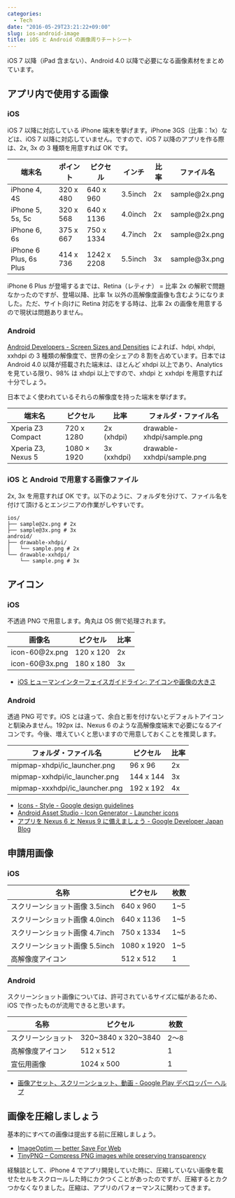 ```yaml
---
categories:
  - Tech
date: "2016-05-29T23:21:22+09:00"
slug: ios-android-image
title: iOS と Android の画像周りチートシート
---
```


iOS 7 以降（iPad 含まない）、Android 4.0 以降で必要になる画像素材をまとめています。

## アプリ内で使用する画像

### iOS

iOS 7 以降に対応している iPhone 端末を挙げます。iPhone 3GS（比率：1x）などは、iOS 7 以降に対応していません。ですので、iOS 7 以降のアプリを作る際は、2x, 3x の 3 種類を用意すれば OK です。

| 端末名                 | ポイント  | ピクセル    | インチ  | 比率 | ファイル名     |
| ---------------------- | --------- | ----------- | ------- | ---- | -------------- |
| iPhone 4, 4S           | 320 x 480 | 640 x 960   | 3.5inch | 2x   | sample\@2x.png |
| iPhone 5, 5s, 5c       | 320 x 568 | 640 x 1136  | 4.0inch | 2x   | sample\@2x.png |
| iPhone 6, 6s           | 375 x 667 | 750 x 1334  | 4.7inch | 2x   | sample\@2x.png |
| iPhone 6 Plus, 6s Plus | 414 x 736 | 1242 x 2208 | 5.5inch | 3x   | sample\@3x.png |

iPhone 6 Plus が登場するまでは、Retina（レティナ） = 比率 2x の解釈で問題なかったのですが、登場以降、比率 1x 以外の高解像度画像も含むようになりました。ただ、サイト向けに Retina 対応をする時は、比率 2x の画像を用意するので現状は問題ありません。

### Android

[Android Developers - Screen Sizes and Densities](http://developer.android.com/about/dashboards/index.html#Screens) によれば、hdpi, xhdpi, xxhdpi の 3 種類の解像度で、世界の全シェアの 8 割を占めています。日本では Android 4.0 以降が搭載された端末は、ほとんど xhdpi 以上であり、Analytics を見ている限り、98% は xhdpi 以上ですので、xhdpi と xxhdpi を用意すれば十分でしょう。

日本でよく使われているそれらの解像度を持った端末を挙げます。

| 端末名             | ピクセル    | 比率        | フォルダ・ファイル名       |
| ------------------ | ----------- | ----------- | -------------------------- |
| Xperia Z3 Compact  | 720 x 1280  | 2x (xhdpi)  | drawable-xhdpi/sample.png  |
| Xperia Z3, Nexus 5 | 1080 × 1920 | 3x (xxhdpi) | drawable-xxhdpi/sample.png |

### iOS と Android で用意する画像ファイル

2x, 3x を用意すれば OK です。以下のように、フォルダを分けて、ファイル名を付けて頂けるとエンジニアの作業がしやすいです。

```
ios/
├── sample@2x.png # 2x
├── sample@3x.png # 3x
android/
├── drawable-xhdpi/
│   └── sample.png # 2x
└── drawable-xxhdpi/
    └── sample.png # 3x
```

## アイコン

### iOS

不透過 PNG で用意します。角丸は OS 側で処理されます。

| 画像名          | ピクセル  | 比率 |
| --------------- | --------- | ---- |
| icon-60\@2x.png | 120 x 120 | 2x   |
| icon-60\@3x.png | 180 x 180 | 3x   |

- [iOS ヒューマンインターフェイスガイドライン: アイコンや画像の大きさ](https://developer.apple.com/jp/documentation/UserExperience/Conceptual/MobileHIG/IconMatrix/IconMatrix.html)

### Android

透過 PNG 可です。iOS とは違って、余白と影を付けないとデフォルトアイコンと馴染みません。192px は、Nexus 6 のような高解像度端末で必要になるアイコンです。今後、増えていくと思いますので用意しておくことを推奨します。

| フォルダ・ファイル名           | ピクセル  | 比率 |
| ------------------------------ | --------- | ---- |
| mipmap-xhdpi/ic_launcher.png   | 96 x 96   | 2x   |
| mipmap-xxhdpi/ic_launcher.png  | 144 x 144 | 3x   |
| mipmap-xxxhdpi/ic_launcher.png | 192 x 192 | 4x   |

- [Icons - Style - Google design guidelines](http://www.google.com/design/spec/style/icons.html#icons-system-icons)
- [Android Asset Studio - Icon Generator - Launcher icons](http://romannurik.github.io/AndroidAssetStudio/icons-launcher.html)
- [アプリを Nexus 6 と Nexus 9 に備えましょう - Google Developer Japan Blog](http://googledevjp.blogspot.jp/2014/11/nexus-6-nexus-9.html)

## 申請用画像

### iOS

| 名称                           | ピクセル    | 枚数 |
| ------------------------------ | ----------- | ---- |
| スクリーンショット画像 3.5inch | 640 x 960   | 1~5  |
| スクリーンショット画像 4.0inch | 640 x 1136  | 1~5  |
| スクリーンショット画像 4.7inch | 750 x 1334  | 1~5  |
| スクリーンショット画像 5.5inch | 1080 x 1920 | 1~5  |
| 高解像度アイコン               | 512 x 512   | 1    |

### Android

スクリーンショット画像については、許可されているサイズに幅があるため、iOS で作ったものが流用できると思います。

| 名称               | ピクセル              | 枚数 |
| ------------------ | --------------------- | ---- |
| スクリーンショット | 320\~3840 x 320\~3840 | 2〜8 |
| 高解像度アイコン   | 512 x 512             | 1    |
| 宣伝用画像         | 1024 x 500            | 1    |

- [画像アセット、スクリーンショット、動画 - Google Play デベロッパー ヘルプ](https://support.google.com/googleplay/android-developer/answer/1078870?hl=ja)

## 画像を圧縮しましょう

基本的にすべての画像は提出する前に圧縮しましょう。

- [ImageOptim — better Save For Web](https://imageoptim.com/)
- [TinyPNG – Compress PNG images while preserving transparency](https://tinypng.com/)

経験談として、iPhone 4 でアプリ開発していた時に、圧縮していない画像を載せたセルをスクロールした時にカクつくことがあったのですが、圧縮するとカクつかなくなりました。圧縮は、アプリのパフォーマンスに関わってきます。
